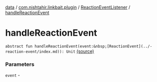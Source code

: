 [data](../../index.md) / [com.nishtahir.linkbait.plugin](../index.md) / [ReactionEventListener](index.md) / [handleReactionEvent](.)


# handleReactionEvent

`abstract fun handleReactionEvent(event:&nbsp;[ReactionEvent](../-reaction-event/index.md)): Unit` [(source)](https://gitlab.com/nishtahir/linkbait/tree/master/linkbait-plugin-api/src/main/kotlin//com/nishtahir/linkbait/plugin/Events.kt#L58)

### Parameters

`event` - 


